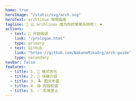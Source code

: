 ```yaml
---
home: true
heroImage: "/static/svg/arch.svg"
heroText: archlinux 简明指南
tagline: 📖 让 archlinux 成为你的常用系统吧！ ❤️️
actions:
  - text: 🍕 开始阅读
    link: "/prologue.html"
    type: primary
  - text: Github
    link: "https://github.com/NakanoMikuOrg/arch-guide"
    type: secondary
navbar: false
features:
  - title: 1. 📖 格式优化
  - title: 2. 🎏 详细介绍
  - title: 3. 🏝️ 图文丰富
  - title: 4. ❎ 内容和谐
  - title: 5. ✅ 实用至上
---
```

